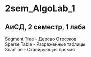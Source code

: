 # 2sem_AlgoLab_1

## АиСД, 2 семестр, 1 лаба 
Segment Tree - Дерево Отрезков\
Sparse Table - Разреженные таблицы\
Scanline - Cканирующая прямая
